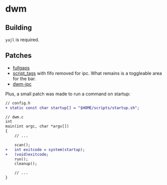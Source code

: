 # dwm

## Building

`yajl` is required.

## Patches

- [fullgaps](https://dwm.suckless.org/patches/fullgaps/)
- [script_tags](https://dwm.suckless.org/patches/script_tags/) with fifo removed for ipc. What remains is a toggleable area for the bar.
- [dwm-ipc](https://github.com/mihirlad55/dwm-ipc)

Plus, a small patch was made to run a command on startup:

```diff
// config.h
+ static const char startup[] = "$HOME/scripts/startup.sh";

// dwm.c
int
main(int argc, char *argv[])
{
	// ...

	scan();
+	int exitcode = system(startup);
+	(void)exitcode;
	run();
	cleanup();

	// ...
}
```
